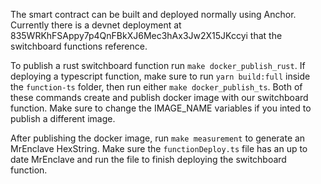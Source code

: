 The smart contract can be built and deployed normally using Anchor. Currently there is a devnet deployment at 835WRKhFSAppy7p4QnFBkXJ6Mec3hAx3Jw2X15JKccyi that the switchboard functions reference.

To publish a rust switchboard function run `make docker_publish_rust`. If deploying a typescript function, make sure to run `yarn build:full` inside the `function-ts` folder, then run either `make docker_publish_ts`. Both of these commands create and publish docker image with our switchboard function. Make sure to change the IMAGE_NAME variables if you inted to publish a different image. 

After publishing the docker image, run `make measurement` to generate an MrEnclave HexString. Make sure the `functionDeploy.ts` file has an up to date MrEnclave and run the file to finish deploying the switchboard function.